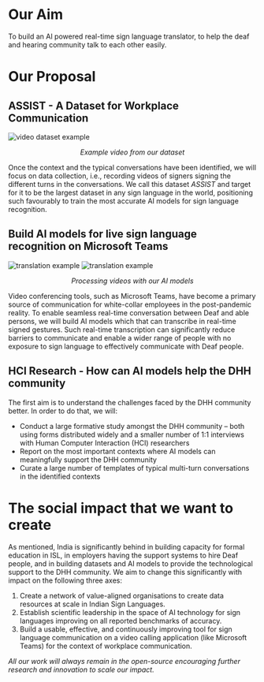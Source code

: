 <h1>Our Aim</h1>
To build an AI powered real-time sign language translator, to help the deaf and hearing community talk to each other easily.
<h1>Our Proposal</h1>

<h2>ASSIST - A Dataset for Workplace Communication</h2>  
<img src="../images/dataset.gif" float="center" alt="video dataset example" />  
<p style="text-align: center; font-style: italic;"> Example video from our dataset</p>
Once the context and the typical conversations have been identified, we will focus on data collection, i.e., recording videos of signers signing the different turns in the conversations. We call this dataset <i>ASSIST</i> and target for it to be the largest dataset in any sign language in the world, positioning such favourably to train the most accurate AI models for sign language recognition.

<h2>Build AI models for live sign language recognition on Microsoft Teams </h2>
<img src="../images/translated_video.gif" float="center" alt="translation example" />    

<img src="../images/translated_video.gif" display:block margin-left:auto margin-right:auto alt="translation example" /> 
<p style="text-align: center; font-style: italic;"> Processing videos with our AI models</p>
Video conferencing tools, such as Microsoft Teams, have become a primary source of communication for white-collar employees in the post-pandemic reality. To enable seamless real-time conversation between Deaf and able persons, we will build AI models which that can transcribe in real-time signed gestures. Such real-time transcription can significantly reduce barriers to communicate and enable a wider range of people with no exposure to sign language to effectively communicate with Deaf people.  

<h2>HCI Research - How can AI models help the DHH community</h2>
The first aim is to understand the challenges faced by the DHH community better. In order to do that, we will: <br>
<ul>
<li> Conduct a large formative study amongst the DHH community – both using forms distributed widely and a smaller number of 1:1 interviews with Human Computer Interaction (HCI) researchers </li>
<li> Report on the most important contexts where AI models can meaningfully support the DHH community </li>
<li> Curate a large number of templates of typical multi-turn conversations in the identified contexts </li>
</ul>

<h1>The social impact that we want to create</h1>
As mentioned, India is significantly behind in building capacity for formal education in ISL, in employers having the support systems to hire Deaf people, and in building datasets and AI models to provide the technological support to the DHH community. We aim to change this significantly with impact on the following three axes:

<ol>
<li> Create a network of value-aligned organisations to create data resources at scale in Indian Sign Languages. </li>
<li> Establish scientific leadership in the space of AI technology for sign languages improving on all reported benchmarks of accuracy. </li>
<li> Build a usable, effective, and continuously improving tool for sign language communication on a video calling application (like Microsoft Teams) for the context of workplace communication. </li>
</ol>

<i>All our work will always remain in the open-source encouraging further research and innovation to scale our impact. </i>
